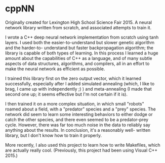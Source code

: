 # cppNN

Originally created for Lexington High School Science Fair 2015.
A neural network library written from scratch, and associated attempts to train it.

I wrote a C++ deep neural network implementation from scratch using tanh layers. I 
used both the easier-to-understand but slower genetic algorithm and the harder-to-
understand but faster backpropagation algorithm; the library is capable of both types 
of learning. In this process I learned a huge amount about the capabilities of C++ as 
a language, and of many subtle aspects of data structures, algorithms, and compilers, 
all in an effort to make the neural network as efficient as possible.

I trained this library first on the zero output vector, which it learned successfully, 
especially after I added simulated annealing (which, I like to brag, I came up with 
independently ;) ) and meta-annealing (I made that second one up; it seems effective 
but I'm not certain if it is).

I then trained it on a more complex situation, in which small "robots" roamed about a 
field, with a "predator" species and a "prey" species. The network did seem to learn 
some interesting behaviors to either dodge or catch the other species, and there even 
seemed to be a predator-prey cycle. However, there was far too much noise in the data 
to reliably say anything about the results. In conclusion, it's a reasonably well-
written library, but I don't know how to train it properly.

More recently, I also used this project to learn how to write Makefiles, which are 
actually really cool. (Previously, this project had been using Visual C++ 2015.)
